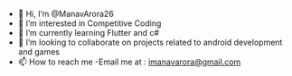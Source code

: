 - 👋 Hi, I’m @ManavArora26
- 👀 I’m interested in Competitive Coding
- 🌱 I’m currently learning Flutter and c#
- 💞️ I’m looking to collaborate on projects related to android development and games
- 📫 How to reach me -Email me at : imanavarora@gmail.com

<!---
ManavArora26/ManavArora26 is a ✨ special ✨ repository because its `README.md` (this file) appears on your GitHub profile.
You can click the Preview link to take a look at your changes.
--->
